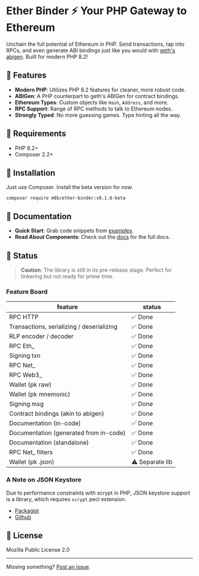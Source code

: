 # Ether Binder ⚡ Your PHP Gateway to Ethereum

Unchain the full potential of Ethereum in PHP. Send transactions, tap into RPCs, and even generate ABI bindings just
like you would with [geth's abigen](https://geth.ethereum.org/docs/tools/abigen). Built for modern PHP 8.2!

## 🚀 Features
- **Modern PHP**: Utilizes PHP 8.2 features for cleaner, more robust code.
- **ABIGen**: A PHP counterpart to geth's ABIGen for contract bindings.
- **Ethereum Types**: Custom objects like `Hash`, `Address`, and more.
- **RPC Support**: Range of RPC methods to talk to Ethereum nodes.
- **Strongly Typed**: No more guessing games. Type hinting all the way.

## 🔧 Requirements
- PHP 8.2+
- Composer 2.2+

## 💾 Installation

Just use Composer. Install the beta version for now.

```shell
composer require m8b/ether-binder:v0.1.6-beta
```

## 📖 Documentation

- **Quick Start**: Grab code snippets from [examples](examples).
- **Read About Components**: Check out the [docs](https://m8b-dev.github.io/ether-binder/) for the full docs.

## 🚧 Status

> **Caution**: The library is still in its pre-release stage. Perfect for tinkering but not ready for prime time.

### Feature Board

| feature                                   | status          |
|-------------------------------------------|-----------------|
| RPC HTTP                                  | ✅ Done          |
| Transactions, serializing / deserializing | ✅ Done          |
| RLP encoder / decoder                     | ✅ Done          |
| RPC Eth_                                  | ✅ Done          |
| Signing txn                               | ✅ Done          |
| RPC Net_                                  | ✅ Done          |
| RPC Web3_                                 | ✅ Done          |
| Wallet (pk raw)                           | ✅ Done          |
| Wallet (pk mnemonic)                      | ✅ Done          |
| Signing msg                               | ✅ Done          |
| Contract bindings (akin to abigen)        | ✅ Done          |
| Documentation (in-code)                   | ✅ Done          |
| Documentation (generated from in-code)    | ✅ Done          |
| Documentation (standalone)                | ✅ Done          |
| RPC Net_ filters                          | ✅ Done          |
| Wallet (pk .json)                         | ⚠️ Separate lib |

### A Note on JSON Keystore

Due to performance constraints with scrypt in PHP, JSON keystore support is a library, which requires `scrypt` pecl extension.
- [Packagist](https://packagist.org/packages/m8b/ethbnd-keystore)
- [Github](https://github.com/m8b-dev/ether-binder-json-keystore)

## 📜 License
Mozilla Public License 2.0

---

Missing something? [Post an issue](https://github.com/m8b-dev/ether-binder/issues).
